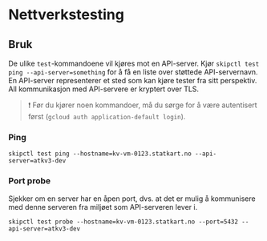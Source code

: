 # Nettverkstesting


## Bruk

De ulike `test`-kommandoene vil kjøres mot en API-server. Kjør `skipctl test ping --api-server=something` for å få en liste over støttede API-servernavn.
En API-server representerer et sted som kan kjøre tester fra sitt perspektiv. All kommunikasjon med API-servere er kryptert over TLS.

> :exclamation: Før du kjører noen kommandoer, må du sørge for å være autentisert først (`gcloud auth application-default login`).

### Ping

```shell
skipctl test ping --hostname=kv-vm-0123.statkart.no --api-server=atkv3-dev
```

### Port probe
Sjekker om en server har en åpen port, dvs. at det er mulig å kommunisere med denne serveren fra miljøet som API-serveren lever i.
```shell
skipctl test probe --hostname=kv-vm-0123.statkart.no --port=5432 --api-server=atkv3-dev
```
